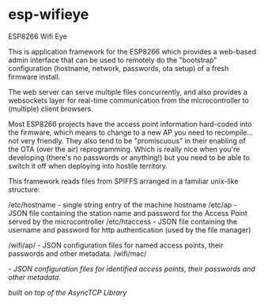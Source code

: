 # esp-wifieye
ESP8266 Wifi Eye

This is application framework for the ESP8266 which provides a web-based admin interface that can be used to remotely do the
"bootstrap" configuration (hostname, network, passwords, ota setup) of a fresh firmware install.

The web server can serve multiple files concurrently, and also provides a websockets layer for real-time communication from the 
microcontroller to (multiple) client browsers.

Most ESP8266 projects have the access point information hard-coded into the firmware, which means to change to a new AP you need
to recompile... not very friendly. They also tend to be "promiscuous" in their enabling of the OTA (over the air) reprogramming. 
Which is really nice when you're developing (there's no passwords or anything!) but you need to be able to switch it off when 
deploying into hostile territory.

This framework reads files from SPIFFS arranged in a familiar unix-like structure:

/etc/hostname  - single string entry of the machine hostname
/etc/ap        - JSON file containing the station name and password for the Access Point served by the microcontroller
/etc/htaccess  - JSON file containing the username and password for http authentication (used by the file manager)

/wifi/ap/<name> - JSON configuration files for named access points, their passwords and other metadata.
/wifi/mac/<address> - JSON configuration files for identified access points, their passwords and other metadata.


built on top of the AsyncTCP Library

